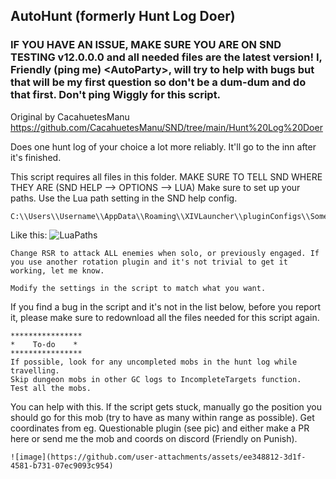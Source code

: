 ## AutoHunt (formerly Hunt Log Doer)

### IF YOU HAVE AN ISSUE, MAKE SURE YOU ARE ON SND TESTING v12.0.0.0 and all needed files are the latest version! I, Friendly (ping me) &lt;AutoParty&gt;, will try to help with bugs but that will be my first question so don't be a dum-dum and do that first. Don't ping Wiggly for this script.

Original by CacahuetesManu https://github.com/CacahuetesManu/SND/tree/main/Hunt%20Log%20Doer

Does one hunt log of your choice a lot more reliably.
It'll go to the inn after it's finished.

This script requires all files in this folder. MAKE SURE TO TELL SND WHERE THEY ARE (SND HELP --> OPTIONS --> LUA)
Make sure to set up your paths. Use the Lua path setting in the SND help config.

    C:\\Users\\Username\\AppData\\Roaming\\XIVLauncher\\pluginConfigs\\SomethingNeedDoing

Like this: ![LuaPaths](https://github.com/user-attachments/assets/3e31a761-8e70-4d66-867a-b8bf762401d7)

    Change RSR to attack ALL enemies when solo, or previously engaged. If you use another rotation plugin and it's not trivial to get it working, let me know.

    Modify the settings in the script to match what you want.
    
If you find a bug in the script and it's not in the list below, before you report it, please make sure to redownload all the files needed for this script again.

    ****************
    *    To-do    *
    ****************
    If possible, look for any uncompleted mobs in the hunt log while travelling.
    Skip dungeon mobs in other GC logs to IncompleteTargets function.
    Test all the mobs.
You can help with this. If the script gets stuck, manually go the position you should go for this mob (try to have as many within range as possible).
Get coordinates from eg. Questionable plugin (see pic) and either make a PR here or send me the mob and coords on discord (Friendly on Punish).
    
    ![image](https://github.com/user-attachments/assets/ee348812-3d1f-4581-b731-07ec9093c954)

